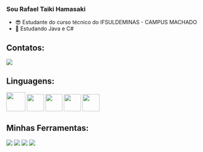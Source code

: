 ### Sou Rafael Taiki Hamasaki

- 😎 Estudante do curso técnico do IFSULDEMINAS - CAMPUS MACHADO
- 🍵 Estudando Java e C#

<h2><b>Contatos:</b></h2>
<div>
   <a href="mailto:taikih2007@gmail.com" target="_blank"><img src="https://img.shields.io/badge/Gmail-D14836?style=for-the-badge&logo=gmail&logoColor=white"></a>
</div>

<h2><b>Linguagens:</b></h2>
<div>
  <img src="https://cdn.jsdelivr.net/gh/devicons/devicon/icons/java/java-original-wordmark.svg" width="50" height="50">
  <img src="https://cdn.jsdelivr.net/gh/devicons/devicon/icons/csharp/csharp-original.svg" width="45" height="45">
  <img src="https://cdn.jsdelivr.net/gh/devicons/devicon/icons/html5/html5-original.svg" width="45" height="45">
  <img src="https://cdn.jsdelivr.net/gh/devicons/devicon/icons/css3/css3-original.svg" width="45" height="45">
  <img src="https://cdn.jsdelivr.net/gh/devicons/devicon/icons/mysql/mysql-original.svg" width="45" height="45">
</div>

<h2><b>Minhas Ferramentas:</b></h2>
<div>
  <a href="https://code.visualstudio.com" target="_blank"><img src="https://img.shields.io/badge/Visual_Studio_Code-0078D4?style=for-the-badge&logo=visual%20studio%20code&logoColor=white"></a>
    <a href="https://www.jetbrains.com/idea/promo/?source=google&medium=cpc&campaign=9736964299&term=intellij&content=602143185511&gad=1&gclid=CjwKCAjwue6hBhBVEiwA9YTx8OWrfFOaHKjtiGrmT2HUhNBrBDQwH7TO96SrApG5m_w89l9vFH2nYBoCM_8QAvD_BwE" target="_blank"><img src="https://img.shields.io/badge/IntelliJ_IDEA-000000.svg?style=for-the-badge&logo=intellij-idea&logoColor=white"></a>
      <a href="https://learn.microsoft.com/pt-br/powershell/scripting/install/installing-powershell-on-windows?WT.mc_id=THOMASMAURER-blog-thmaure&view=powershell-7.3&viewFallbackFrom=powershell-7" target="_blank"><img src="https://img.shields.io/badge/powershell-5391FE?style=for-the-badge&logo=powershell&logoColor=white"></a>
        <a href="https://www.mysql.com/products/workbench/" target="_blank"><img src="https://img.shields.io/badge/MySQL-005C84?style=for-the-badge&logo=mysql&logoColor=white"></a>
</div>
